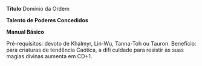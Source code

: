 **Titulo**:Domínio da Ordem

**Talento de Poderes Concedidos**

**Manual Básico**

 Pré-requisitos: devoto de Khalmyr, Lin-Wu, Tanna-Toh ou Tauron. Benefício: para criaturas de tendência Caótica, a difi culdade para resistir às suas magias divinas aumenta em CD+1.